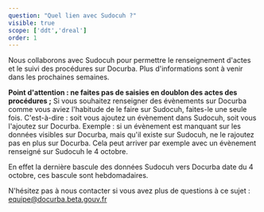 ```yaml
---
question: "Quel lien avec Sudocuh ?"
visible: true
scope: ['ddt','dreal']
order: 1
---
```



Nous collaborons avec Sudocuh pour permettre le renseignement d'actes et le suivi des procédures sur Docurba. Plus d'informations sont à venir dans les prochaines semaines. 


**Point d'attention : ne faites pas de saisies en doublon des actes des procédures ;** 
Si vous souhaitez renseigner des évènements sur Docurba comme vous aviez l'habitude de le faire sur Sudocuh, faites-le une seule fois. C'est-à-dire : soit vous ajoutez un évènement dans Sudocuh, soit vous l'ajoutez sur Docurba. 
Exemple : si un évènement est manquant sur les données visibles sur Docurba, mais qu'il existe sur Sudocuh, ne le rajoutez pas en plus sur Docurba. Cela peut arriver par exemple avec un évènement renseigné sur Sudocuh le 4 octobre. 

En effet la dernière bascule des données Sudocuh vers Docurba date du 4 octobre, ces bascule sont hebdomadaires.

N'hésitez pas à nous contacter si vous avez plus de questions à ce sujet : equipe@docurba.beta.gouv.fr 

